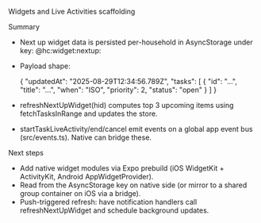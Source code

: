 Widgets and Live Activities scaffolding

Summary

- Next up widget data is persisted per-household in AsyncStorage under key: @hc:widget:nextup:<hid>
- Payload shape:

  {
  "updatedAt": "2025-08-29T12:34:56.789Z",
  "tasks": [
  { "id": "...", "title": "...", "when": "ISO", "priority": 2, "status": "open" }
  ]
  }

- refreshNextUpWidget(hid) computes top 3 upcoming items using fetchTasksInRange and updates the store.
- startTaskLiveActivity/end/cancel emit events on a global app event bus (src/events.ts). Native can bridge these.

Next steps

- Add native widget modules via Expo prebuild (iOS WidgetKit + ActivityKit, Android AppWidgetProvider).
- Read from the AsyncStorage key on native side (or mirror to a shared group container on iOS via a bridge).
- Push-triggered refresh: have notification handlers call refreshNextUpWidget and schedule background updates.
